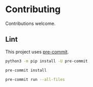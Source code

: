 # Contributing

Contributions welcome.

## Lint

This project uses [pre-commit](https://pre-commit.com/).

```bash
python3 -m pip install -U pre-commit

pre-commit install
```

```bash
pre-commit run --all-files
```
